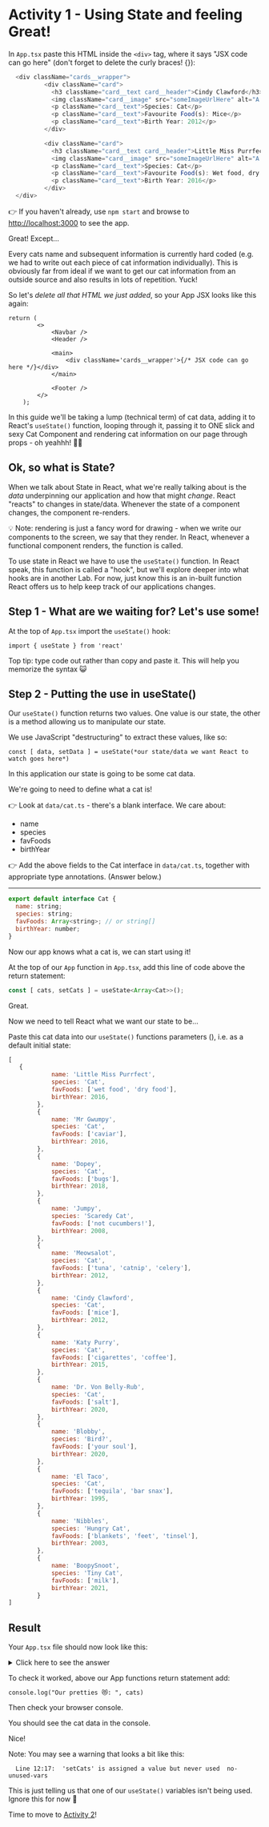 # Activity 1 - Using State and feeling Great!

In `App.tsx` paste this HTML inside the `<div>` tag, where it says "JSX code can go here" (don't forget to delete the curly braces! {}):

```JavaScript
  <div className="cards__wrapper">
          <div className="card">
            <h3 className="card__text card__header">Cindy Clawford</h3>
            <img className="card__image" src="someImageUrlHere" alt="A cute tabby kitten"></img>
            <p className="card__text">Species: Cat</p>
            <p className="card__text">Favourite Food(s): Mice</p>
            <p className="card__text">Birth Year: 2012</p>
          </div>

          <div className="card">
            <h3 className="card__text card__header">Little Miss Purrfect</h3>
            <img className="card__image" src="someImageUrlHere" alt="A gray fluffy kitten"></img>
            <p className="card__text">Species: Cat</p>
            <p className="card__text">Favourite Food(s): Wet food, dry food</p>
            <p className="card__text">Birth Year: 2016</p>
          </div>
  </div>
```

👉 If you haven't already, use `npm start` and browse to [http://localhost:3000](http://localhost:3000) to see the app.

Great! Except...

Every cats name and subsequent information is currently hard coded (e.g. we had to write out each piece of cat information individually). This is obviously far from ideal if we want to get our cat information from an outside source and also results in lots of repetition. Yuck!

So let's _delete all that HTML we just added_, so your App JSX looks like this again:

```JSX
return (
		<>
			<Navbar />
			<Header />

			<main>
				<div className='cards__wrapper'>{/* JSX code can go here */}</div>
			</main>

			<Footer />
		</>
	);
```

In this guide we'll be taking a lump (technical term) of cat data, adding it to React's `useState()` function, looping through it, passing it to ONE slick and sexy Cat Component and rendering cat information on our page through props - oh yeahhh! 💃🕺

## Ok, so what is State?

When we talk about State in React, what we're really talking about is the _data_ underpinning our application and how that might _change_. React "reacts" to changes in state/data. Whenever the state of a component changes, the component re-renders.

💡 Note: rendering  is just a fancy word for drawing - when we write our components to the screen, we say that they render. In React, whenever a functional component renders, the function is called.

To use state in React we have to use the `useState()` function. In React speak, this function is called a "hook", but we'll explore deeper into what hooks are in another Lab. For now, just know this is an in-built function React offers us to help keep track of our applications changes.

## Step 1 - What are we waiting for? Let's use some!

At the top of `App.tsx` import the `useState()` hook:

`import { useState } from 'react'`

Top tip: type code out rather than copy and paste it. This will help you memorize the syntax 😺

## Step 2 - Putting the use in useState()

Our `useState()` function returns two values. One value is our state, the other is a method allowing us to manipulate our state.

We use JavaScript "destructuring" to extract these values, like so:

`const [ data, setData ] = useState(*our state/data we want React to watch goes here*)`

In this application our state is going to be some cat data.

We're going to need to define what a cat is!

👉 Look at `data/cat.ts` - there's a blank interface. We care about:

-   name
-   species
-   favFoods
-   birthYear

👉 Add the above fields to the Cat interface in `data/cat.ts`, together with appropriate type annotations. (Answer below.)

---

```JavaScript
export default interface Cat {
  name: string;
  species: string;
  favFoods: Array<string>; // or string[]
  birthYear: number;
}
```

Now our app knows what a cat is, we can start using it!

At the top of our `App` function in `App.tsx`, add this line of code above the return statement:

```JavaScript
const [ cats, setCats ] = useState<Array<Cat>>();
```

Great.

Now we need to tell React what we want our state to be...

Paste this cat data into our `useState()` functions parameters (), i.e. as a default initial state:

```JavaScript
[
   {
			name: 'Little Miss Purrfect',
			species: 'Cat',
			favFoods: ['wet food', 'dry food'],
			birthYear: 2016,
		},
		{
			name: 'Mr Gwumpy',
			species: 'Cat',
			favFoods: ['caviar'],
			birthYear: 2016,
		},
		{
			name: 'Dopey',
			species: 'Cat',
			favFoods: ['bugs'],
			birthYear: 2018,
		},
		{
			name: 'Jumpy',
			species: 'Scaredy Cat',
			favFoods: ['not cucumbers!'],
			birthYear: 2008,
		},
		{
			name: 'Meowsalot',
			species: 'Cat',
			favFoods: ['tuna', 'catnip', 'celery'],
			birthYear: 2012,
		},
		{
			name: 'Cindy Clawford',
			species: 'Cat',
			favFoods: ['mice'],
			birthYear: 2012,
		},
		{
			name: 'Katy Purry',
			species: 'Cat',
			favFoods: ['cigarettes', 'coffee'],
			birthYear: 2015,
		},
		{
			name: 'Dr. Von Belly-Rub',
			species: 'Cat',
			favFoods: ['salt'],
			birthYear: 2020,
		},
		{
			name: 'Blobby',
			species: 'Bird?',
			favFoods: ['your soul'],
			birthYear: 2020,
		},
		{
			name: 'El Taco',
			species: 'Cat',
			favFoods: ['tequila', 'bar snax'],
			birthYear: 1995,
		},
		{
			name: 'Nibbles',
			species: 'Hungry Cat',
			favFoods: ['blankets', 'feet', 'tinsel'],
			birthYear: 2003,
		},
		{
			name: 'BoopySnoot',
			species: 'Tiny Cat',
			favFoods: ['milk'],
			birthYear: 2021,
		}
]
```

## Result

Your `App.tsx` file should now look like this:

<details>
<summary>Click here to see the answer</summary>
<pre>

```JavaScript
import './App.css';
import Navbar from './components/navbar';
import Header from './components/header';
import Footer from './components/footer';
import { useState } from 'react';
import Cat from './data/cat';

function App() {

  const [cats, setCats] = useState<Array<Cat>>(
    // big cat array from above is here!
  );

  return (
    <>
      <Navbar />
      <Header />

      // Your code here!

      <main>
        <div className="cards__wrapper">

          {/* And here! */}

        </div>
      </main>

      <Footer />
    </>
  );
}

export default App;

```

</pre>
</details>

To check it worked, above our App functions return statement add:

`console.log("Our pretties 😻: ", cats)`

Then check your browser console.

You should see the cat data in the console.

Nice!

Note: You may see a warning that looks a bit like this:

```
  Line 12:17:  'setCats' is assigned a value but never used  no-unused-vars
```

This is just telling us that one of our `useState()` variables isn't being used. Ignore this for now 🙂

Time to move to [Activity 2](./activity_2.md)!
